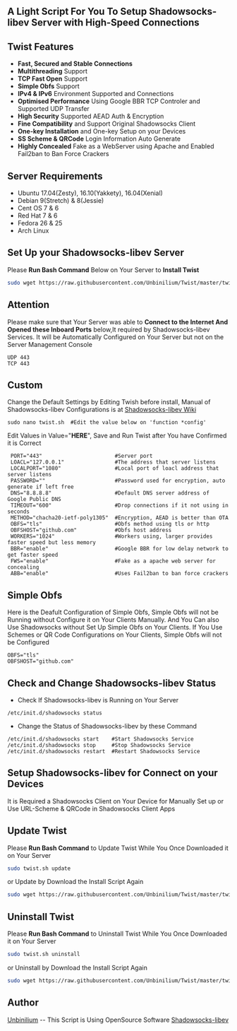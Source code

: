 ## A Light Script For You To Setup Shadowsocks-libev Server with High-Speed Connections

## Twist Features
- **Fast, Secured and Stable Connections**
- **Multithreading** Support
- **TCP Fast Open** Support
- **Simple Obfs** Support
- **IPv4 & IPv6** Environment Supported and Connections
- **Optimised Performance** Using Google BBR TCP Controler and Supported UDP Transfer
- **High Security** Supported AEAD Auth & Encryption
- **Fine Compatibility** and Support Original Shadowsocks Client
- **One-key Installation** and One-key Setup on your Devices
- **SS Scheme & QRCode** Login Information Auto Generate 
- **Highly Concealed** Fake as a WebServer using Apache and Enabled Fail2ban to Ban Force Crackers

## Server Requirements
- Ubuntu 17.04(Zesty), 16.10(Yakkety), 16.04(Xenial)
- Debian 9(Stretch) &  8(Jessie) 
- Cent OS 7 & 6
- Red Hat 7 & 6
- Fedora 26 & 25
- Arch Linux

## Set Up your Shadowsocks-libev Server
Please **Run Bash Command** Below on Your Server to **Install Twist**
```bash
sudo wget https://raw.githubusercontent.com/Unbinilium/Twist/master/twist -O twist.sh && chmod -x twist.sh && bash twist.sh
```

## Attention
Please make sure that Your Server was able to **Connect to the Internet And Opened these Inboard Ports** below,It required by Shadowsocks-libev Services. It will be Automatically Configured on Your Server but not on the Server Management Console
```port
UDP 443
TCP 443
```

## Custom
Change the Default Settings by Editing Twish before install, Manual of Shadowsocks-libev Configurations is at <a href="https://github.com/shadowsocks/shadowsocks/wiki/Configuration-via-Config-File" target="_blank">Shadowsocks-libev Wiki</a>
```TWIST
sudo nano twist.sh  #Edit the value below on 'function *config'
```
Edit Values in Value="**HERE**", Save and Run Twist after You have Confirmed it is Correct
```shadowsocksconfig
 PORT="443"                       #Server port
 LOACL="127.0.0.1"                #The address that server listens
 LOCALPORT="1080"                 #Local port of loacl address that server listens
 PASSWORD=""                      #Password used for encryption, auto generate if left free 
 DNS="8.8.8.8"                    #Default DNS server address of Google Public DNS
 TIMEOUT="600"                    #Drop connections if it not using in seconds
 METHOD="chacha20-ietf-poly1305"  #Encryption, AEAD is better than OTA
 OBFS="tls"                       #Obfs method using tls or http
 OBFSHOST="github.com"            #Obfs host address
 WORKERS="1024"                   #Workers using, larger provides faster speed but less memory
 BBR="enable"                     #Google BBR for low delay network to get faster speed
 FWS="enable"                     #Fake as a apache web server for concealing
 ABB="enable"                     #Uses Fail2ban to ban force crackers
```

## Simple Obfs
Here is the Deafult Configuration of Simple Obfs, Simple Obfs will not be Running without Configure it on Your Clients Manually. And You Can also Use Shadowsocks without Set Up Simple Obfs on Your Clients. If You Use Schemes or QR Code Configurations on Your Clients, Simple Obfs will not be Configured
```Simple-Obfs
OBFS="tls"
OBFSHOST="github.com"
```

## Check and Change Shadowsocks-libev Status
- Check If Shadowsocks-libev is Running on Your Server
```shell
/etc/init.d/shadowsocks status
```
- Change the Status of Shadowsocks-libev by these Command
```shell
/etc/init.d/shadowsocks start    #Start Shadowsocks Service
/etc/init.d/shadowsocks stop     #Stop Shadowsocks Service
/etc/init.d/shadowsocks restart  #Restart Shadowsocks Service
```

## Setup Shadowsocks-libev for Connect on your Devices
It is Required a Shadowsocks Client on Your Device for Manually Set up or Use URL-Scheme & QRCode in Shadowsocks Client Apps

## Update Twist
Please **Run Bash Command** to Update Twist While You Once Downloaded it on Your Server
```bash
sudo twist.sh update
```
or Update by Download the Install Script Again
```bash
sudo wget https://raw.githubusercontent.com/Unbinilium/Twist/master/twist -O twist.sh && chmod -x twist.sh && bash twist.sh update
```

## Uninstall Twist
Please **Run Bash Command** to Uninstall Twist While You Once Downloaded it on Your Server
```bash
sudo twist.sh uninstall
```
or Uninstall by Download the Install Script Again
```bash
sudo wget https://raw.githubusercontent.com/Unbinilium/Twist/master/twist -O twist.sh && chmod -x twist.sh && bash twist.sh uninstall
```

## Author
<a href="https://github.com/Unbinilium" target="_blank">Unbinilium</a> --  This Script is Using OpenSource Software <a href="https://github.com/shadowsocks/shadowsocks-libev" target="_blank">Shadowsocks-libev</a>
